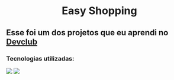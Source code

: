<h1 align="center">Easy Shopping</h1>

<h2>Esse foi um dos projetos que eu aprendi no <a href="https://rodolfomori.com.br/devclub">Devclub</a></h2>
 
<h3>Tecnologias utilizadas:</h3>

<img src="https://img.shields.io/badge/HTML5-E34F26?style=for-the-badge&logo=html5&logoColor=white"/>
<img src="https://img.shields.io/badge/CSS3-1572B6?style=for-the-badge&logo=css3&logoColor=white"/>
